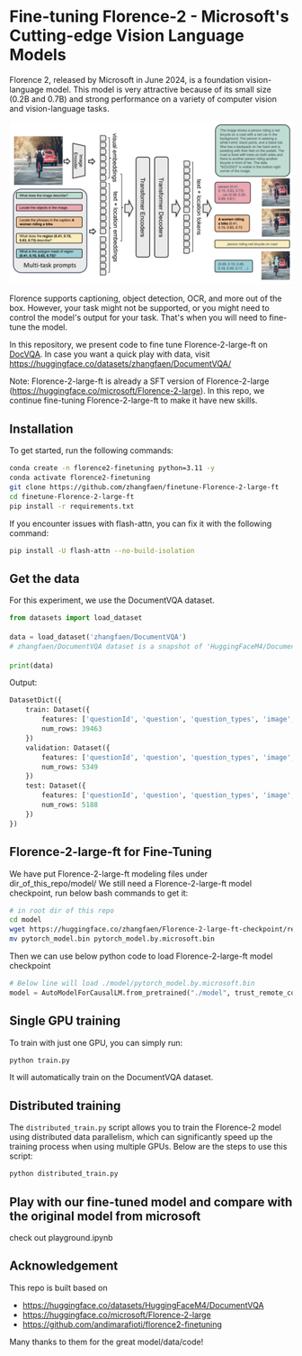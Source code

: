 # Fine-tuning Florence-2 - Microsoft's Cutting-edge Vision Language Models
Florence 2, released by Microsoft in June 2024, is a foundation vision-language model. This model is very attractive because of its small size (0.2B and 0.7B) and strong performance on a variety of computer vision and vision-language tasks.

![alt text](images/image.png)

Florence supports captioning, object detection, OCR, and more out of the box. However, your task might not be supported, or you might need to control the model's output for your task. That's when you will need to fine-tune the model.

In this repository, we present code to fine tune Florence-2-large-ft on [DocVQA](https://www.docvqa.org/).
In case you want a quick play with data, visit https://huggingface.co/datasets/zhangfaen/DocumentVQA/ 

Note: Florence-2-large-ft is already a SFT version of Florence-2-large (https://huggingface.co/microsoft/Florence-2-large). In this repo, we continue fine-tuning Florence-2-large-ft to make it have new skills.

## Installation
To get started, run the following commands:

```bash
conda create -n florence2-finetuning python=3.11 -y
conda activate florence2-finetuning
git clone https://github.com/zhangfaen/finetune-Florence-2-large-ft
cd finetune-Florence-2-large-ft
pip install -r requirements.txt
```

If you encounter issues with flash-attn, you can fix it with the following command:

```bash
pip install -U flash-attn --no-build-isolation
```

## Get the data

For this experiment, we use the DocumentVQA dataset. 
```python
from datasets import load_dataset

data = load_dataset('zhangfaen/DocumentVQA')
# zhangfaen/DocumentVQA dataset is a snapshot of 'HuggingFaceM4/DocumentVQA' from huggingface , in case in future huggingface team deletes/changes it, we make a copy.

print(data)
```

Output:

```python
DatasetDict({
    train: Dataset({
        features: ['questionId', 'question', 'question_types', 'image', 'docId', 'ucsf_document_id', 'ucsf_document_page_no', 'answers'],
        num_rows: 39463
    })
    validation: Dataset({
        features: ['questionId', 'question', 'question_types', 'image', 'docId', 'ucsf_document_id', 'ucsf_document_page_no', 'answers'],
        num_rows: 5349
    })
    test: Dataset({
        features: ['questionId', 'question', 'question_types', 'image', 'docId', 'ucsf_document_id', 'ucsf_document_page_no', 'answers'],
        num_rows: 5188
    })
})
```

## Florence-2-large-ft for Fine-Tuning

We have put Florence-2-large-ft modeling files under dir_of_this_repo/model/
We still need a Florence-2-large-ft model checkpoint, run below bash commands to get it:

```bash
# in root dir of this repo
cd model
wget https://huggingface.co/zhangfaen/Florence-2-large-ft-checkpoint/resolve/main/pytorch_model.bin
mv pytorch_model.bin pytorch_model.by.microsoft.bin
```

Then we can use below python code to load Florence-2-large-ft model checkpoint
```python
# Below line will load ./model/pytorch_model.by.microsoft.bin
model = AutoModelForCausalLM.from_pretrained("./model", trust_remote_code=True, variant="by.microsoft").to(device)
```

## Single GPU training

To train with just one GPU, you can simply run:

```bash
python train.py
```

It will automatically train on the DocumentVQA dataset.

## Distributed training

The `distributed_train.py` script allows you to train the Florence-2 model using distributed data parallelism, which can significantly speed up the training process when using multiple GPUs. Below are the steps to use this script:

```bash
python distributed_train.py
```

## Play with our fine-tuned model and compare with the original model from microsoft
check out playground.ipynb

## Acknowledgement
This repo is built based on 
- https://huggingface.co/datasets/HuggingFaceM4/DocumentVQA
- https://huggingface.co/microsoft/Florence-2-large 
- https://github.com/andimarafioti/florence2-finetuning  

Many thanks to them for the great model/data/code!

